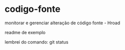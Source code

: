 # codigo-fonte
monitorar e gerenciar alteração de código fonte - Hroad

readme de exemplo

lembrei do comando: git status
